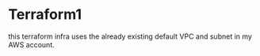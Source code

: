 # Terraform1
this terraform infra uses the already existing default VPC and subnet in my AWS account. 
